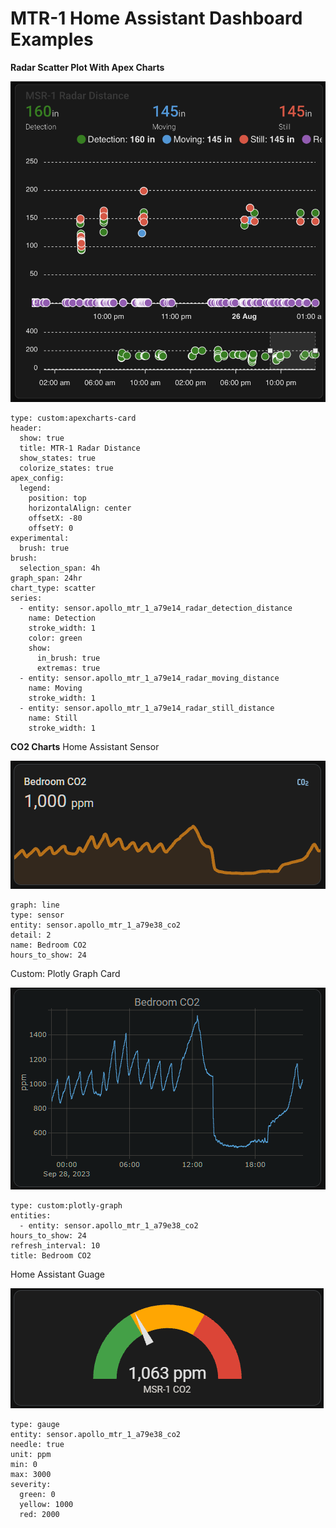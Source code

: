 # MTR-1 Home Assistant Dashboard Examples

**Radar Scatter Plot With Apex Charts**

  
![JPE Apex Charts 3.png](../assets/jpe-apex-charts-3.png)

```plaintext
type: custom:apexcharts-card
header:
  show: true
  title: MTR-1 Radar Distance
  show_states: true
  colorize_states: true
apex_config:
  legend:
    position: top
    horizontalAlign: center
    offsetX: -80
    offsetY: 0
experimental:
  brush: true
brush:
  selection_span: 4h
graph_span: 24hr
chart_type: scatter
series:
  - entity: sensor.apollo_mtr_1_a79e14_radar_detection_distance
    name: Detection
    stroke_width: 1
    color: green
    show:
      in_brush: true
      extremas: true
  - entity: sensor.apollo_mtr_1_a79e14_radar_moving_distance
    name: Moving
    stroke_width: 1
  - entity: sensor.apollo_mtr_1_a79e14_radar_still_distance
    name: Still
    stroke_width: 1
```

**CO2 Charts**
Home Assistant Sensor

![CO 2 Graph.png](../assets/co-2-graph.png)

```plaintext
graph: line
type: sensor
entity: sensor.apollo_mtr_1_a79e38_co2
detail: 2
name: Bedroom CO2
hours_to_show: 24
```

Custom: Plotly Graph Card

![Plotly CO2 Graph.png](../assets/plotly-co2-graph.png)

```plaintext
type: custom:plotly-graph
entities:
  - entity: sensor.apollo_mtr_1_a79e38_co2
hours_to_show: 24
refresh_interval: 10
title: Bedroom CO2
```

Home Assistant Guage

![CO2 Guage.png](../assets/co2-guage.png)

```plaintext
type: gauge
entity: sensor.apollo_mtr_1_a79e38_co2
needle: true
unit: ppm
min: 0
max: 3000
severity:
  green: 0
  yellow: 1000
  red: 2000
```